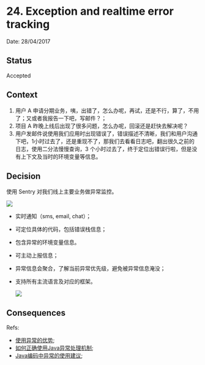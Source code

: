 # 24. Exception and realtime error tracking

Date: 28/04/2017

## Status

Accepted

## Context

1. 用户 A 申请分期业务，咦，出错了，怎么办呢，再试，还是不行，算了，不用了；又或者我报告一下吧，写邮件？；
2. 项目 A 昨晚上线后出现了很多问题，怎么办呢，回滚还是赶快去解决呢？
3. 用户发邮件说使用我们应用时出现错误了，错误描述不清晰，我们和用户沟通下吧，1小时过去了，还是重现不了，那我们去看看日志吧，翻出很久之前的日志，使用二分法慢慢查询，3 个小时过去了，终于定位出错误行啦，但是没有上下文及当时的环境变量等信息。

## Decision

使用 Sentry 对我们线上主要业务做异常监控。

![][image-1]

* 实时通知（sms, email, chat）；
* 可定位具体的代码，包括错误栈信息；
* 包含异常的环境变量信息。
* 可主动上报信息；
* 异常信息会聚合，了解当前异常优先级，避免被异常信息淹没；
* 支持所有主流语言及对应的框架。

	![][image-2]

## Consequences

Refs:

* [使用异常的优势][1];
* [如何正确使用Java异常处理机制][2];
* [Java编码中异常的使用建议][3];

[1]:	http://leaforbook.com/blog/jexception/translate/advantages.html
[2]:	http://leaforbook.com/blog/jexception/original/practical.html
[3]:	http://www.jianshu.com/p/69cd9b7427bf

[image-1]:	files/sentry-console.jpg
[image-2]:	files/sentry-supports.png